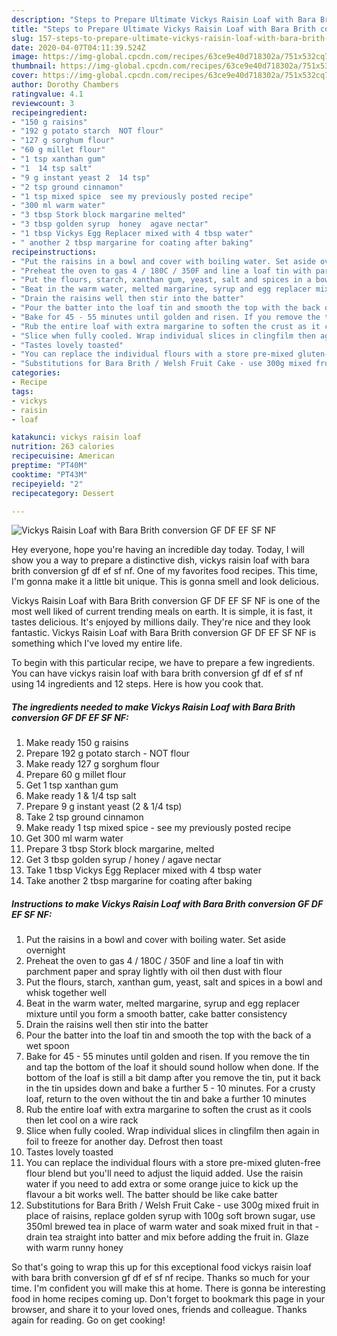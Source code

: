 ```yaml
---
description: "Steps to Prepare Ultimate Vickys Raisin Loaf with Bara Brith conversion GF DF EF SF NF"
title: "Steps to Prepare Ultimate Vickys Raisin Loaf with Bara Brith conversion GF DF EF SF NF"
slug: 157-steps-to-prepare-ultimate-vickys-raisin-loaf-with-bara-brith-conversion-gf-df-ef-sf-nf
date: 2020-04-07T04:11:39.524Z
image: https://img-global.cpcdn.com/recipes/63ce9e40d718302a/751x532cq70/vickys-raisin-loaf-with-bara-brith-conversion-gf-df-ef-sf-nf-recipe-main-photo.jpg
thumbnail: https://img-global.cpcdn.com/recipes/63ce9e40d718302a/751x532cq70/vickys-raisin-loaf-with-bara-brith-conversion-gf-df-ef-sf-nf-recipe-main-photo.jpg
cover: https://img-global.cpcdn.com/recipes/63ce9e40d718302a/751x532cq70/vickys-raisin-loaf-with-bara-brith-conversion-gf-df-ef-sf-nf-recipe-main-photo.jpg
author: Dorothy Chambers
ratingvalue: 4.1
reviewcount: 3
recipeingredient:
- "150 g raisins"
- "192 g potato starch  NOT flour"
- "127 g sorghum flour"
- "60 g millet flour"
- "1 tsp xanthan gum"
- "1  14 tsp salt"
- "9 g instant yeast 2  14 tsp"
- "2 tsp ground cinnamon"
- "1 tsp mixed spice  see my previously posted recipe"
- "300 ml warm water"
- "3 tbsp Stork block margarine melted"
- "3 tbsp golden syrup  honey  agave nectar"
- "1 tbsp Vickys Egg Replacer mixed with 4 tbsp water"
- " another 2 tbsp margarine for coating after baking"
recipeinstructions:
- "Put the raisins in a bowl and cover with boiling water. Set aside overnight"
- "Preheat the oven to gas 4 / 180C / 350F and line a loaf tin with parchment paper and spray lightly with oil then dust with flour"
- "Put the flours, starch, xanthan gum, yeast, salt and spices in a bowl and whisk together well"
- "Beat in the warm water, melted margarine, syrup and egg replacer mixture until you form a smooth batter, cake batter consistency"
- "Drain the raisins well then stir into the batter"
- "Pour the batter into the loaf tin and smooth the top with the back of a wet spoon"
- "Bake for 45 - 55 minutes until golden and risen. If you remove the tin and tap the bottom of the loaf it should sound hollow when done. If the bottom of the loaf is still a bit damp after you remove the tin, put it back in the tin upsides down and bake a further 5 - 10 minutes. For a crusty loaf, return to the oven without the tin and bake a further 10 minutes"
- "Rub the entire loaf with extra margarine to soften the crust as it cools then let cool on a wire rack"
- "Slice when fully cooled. Wrap individual slices in clingfilm then again in foil to freeze for another day. Defrost then toast"
- "Tastes lovely toasted"
- "You can replace the individual flours with a store pre-mixed gluten-free flour blend but you&#39;ll need to adjust the liquid added. Use the raisin water if you need to add extra or some orange juice to kick up the flavour a bit works well. The batter should be like cake batter"
- "Substitutions for Bara Brith / Welsh Fruit Cake - use 300g mixed fruit in place of raisins, replace golden syrup with 100g soft brown sugar, use 350ml brewed tea in place of warm water and soak mixed fruit in that - drain tea straight into batter and mix before adding the fruit in. Glaze with warm runny honey"
categories:
- Recipe
tags:
- vickys
- raisin
- loaf

katakunci: vickys raisin loaf 
nutrition: 263 calories
recipecuisine: American
preptime: "PT40M"
cooktime: "PT43M"
recipeyield: "2"
recipecategory: Dessert

---
```



![Vickys Raisin Loaf with Bara Brith conversion GF DF EF SF NF](https://img-global.cpcdn.com/recipes/63ce9e40d718302a/751x532cq70/vickys-raisin-loaf-with-bara-brith-conversion-gf-df-ef-sf-nf-recipe-main-photo.jpg)

Hey everyone, hope you're having an incredible day today. Today, I will show you a way to prepare a distinctive dish, vickys raisin loaf with bara brith conversion gf df ef sf nf. One of my favorites food recipes. This time, I'm gonna make it a little bit unique. This is gonna smell and look delicious.

Vickys Raisin Loaf with Bara Brith conversion GF DF EF SF NF is one of the most well liked of current trending meals on earth. It is simple, it is fast, it tastes delicious. It's enjoyed by millions daily. They're nice and they look fantastic. Vickys Raisin Loaf with Bara Brith conversion GF DF EF SF NF is something which I've loved my entire life.




To begin with this particular recipe, we have to prepare a few ingredients. You can have vickys raisin loaf with bara brith conversion gf df ef sf nf using 14 ingredients and 12 steps. Here is how you cook that.

##### The ingredients needed to make Vickys Raisin Loaf with Bara Brith conversion GF DF EF SF NF:

1. Make ready 150 g raisins
1. Prepare 192 g potato starch - NOT flour
1. Make ready 127 g sorghum flour
1. Prepare 60 g millet flour
1. Get 1 tsp xanthan gum
1. Make ready 1 &amp; 1/4 tsp salt
1. Prepare 9 g instant yeast (2 &amp; 1/4 tsp)
1. Take 2 tsp ground cinnamon
1. Make ready 1 tsp mixed spice - see my previously posted recipe
1. Get 300 ml warm water
1. Prepare 3 tbsp Stork block margarine, melted
1. Get 3 tbsp golden syrup / honey / agave nectar
1. Take 1 tbsp Vickys Egg Replacer mixed with 4 tbsp water
1. Take  another 2 tbsp margarine for coating after baking




##### Instructions to make Vickys Raisin Loaf with Bara Brith conversion GF DF EF SF NF:

1. Put the raisins in a bowl and cover with boiling water. Set aside overnight
1. Preheat the oven to gas 4 / 180C / 350F and line a loaf tin with parchment paper and spray lightly with oil then dust with flour
1. Put the flours, starch, xanthan gum, yeast, salt and spices in a bowl and whisk together well
1. Beat in the warm water, melted margarine, syrup and egg replacer mixture until you form a smooth batter, cake batter consistency
1. Drain the raisins well then stir into the batter
1. Pour the batter into the loaf tin and smooth the top with the back of a wet spoon
1. Bake for 45 - 55 minutes until golden and risen. If you remove the tin and tap the bottom of the loaf it should sound hollow when done. If the bottom of the loaf is still a bit damp after you remove the tin, put it back in the tin upsides down and bake a further 5 - 10 minutes. For a crusty loaf, return to the oven without the tin and bake a further 10 minutes
1. Rub the entire loaf with extra margarine to soften the crust as it cools then let cool on a wire rack
1. Slice when fully cooled. Wrap individual slices in clingfilm then again in foil to freeze for another day. Defrost then toast
1. Tastes lovely toasted
1. You can replace the individual flours with a store pre-mixed gluten-free flour blend but you&#39;ll need to adjust the liquid added. Use the raisin water if you need to add extra or some orange juice to kick up the flavour a bit works well. The batter should be like cake batter
1. Substitutions for Bara Brith / Welsh Fruit Cake - use 300g mixed fruit in place of raisins, replace golden syrup with 100g soft brown sugar, use 350ml brewed tea in place of warm water and soak mixed fruit in that - drain tea straight into batter and mix before adding the fruit in. Glaze with warm runny honey




So that's going to wrap this up for this exceptional food vickys raisin loaf with bara brith conversion gf df ef sf nf recipe. Thanks so much for your time. I'm confident you will make this at home. There is gonna be interesting food in home recipes coming up. Don't forget to bookmark this page in your browser, and share it to your loved ones, friends and colleague. Thanks again for reading. Go on get cooking!
